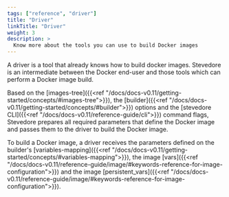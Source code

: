 ```yaml
---
tags: ["reference", "driver"]
title: "Driver"
linkTitle: "Driver"
weight: 3
description: > 
  Know more about the tools you can use to build Docker images
---
```


A driver is a tool that already knows how to build docker images. Stevedore is an intermediate between the Docker end-user and those tools which can perform a Docker image build.

Based on the [images-tree]({{<ref "/docs/docs-v0.11/getting-started/concepts/#images-tree">}}), the [builder]({{<ref "/docs/docs-v0.11/getting-started/concepts/#builder">}}) options and the [stevedore CLI]({{<ref "/docs/docs-v0.11/reference-guide/cli">}}) command flags, Stevedore prepares all required parameters that define the Docker image and passes them to the driver to build the Docker image.

To build a Docker image, a driver receives the parameters defined on the builder's [variables-mapping]({{<ref "/docs/docs-v0.11/getting-started/concepts/#variables-mapping">}}), the image [vars]({{<ref "/docs/docs-v0.11/reference-guide/image/#keywords-reference-for-image-configuration">}}) and the image [persistent_vars]({{<ref "/docs/docs-v0.11/reference-guide/image/#keywords-reference-for-image-configuration">}}).
